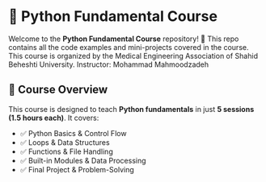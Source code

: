 # 🚀 Python Fundamental Course  

Welcome to the **Python Fundamental Course** repository! 🎉 This repo contains all the code examples and mini-projects covered in the course.  
This course is organized by the Medical Engineering Association of Shahid Beheshti University. 
Instructor: Mohammad Mahmoodzadeh

## 📌 Course Overview  
This course is designed to teach **Python fundamentals** in just **5 sessions (1.5 hours each)**. It covers:  
- ✅ Python Basics & Control Flow  
- ✅ Loops & Data Structures  
- ✅ Functions & File Handling  
- ✅ Built-in Modules & Data Processing  
- ✅ Final Project & Problem-Solving  


